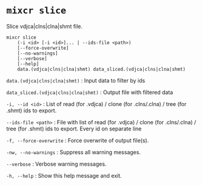 # `mixcr slice`

Slice vdjca|clns|clna|shmt file.

```
mixcr slice 
    (-i <id> [-i <id>]... | --ids-file <path>) 
    [--force-overwrite] 
    [--no-warnings] 
    [--verbose] 
    [--help] 
    data.(vdjca|clns|clna|shmt) data_sliced.(vdjca|clns|clna|shmt)
```

`data.(vdjca|clns|clna|shmt)`
: Input data to filter by ids

`data_sliced.(vdjca|clns|clna|shmt)`
: Output file with filtered data

`-i, --id <id>`
: List of read (for .vdjca) / clone (for .clns/.clna) / tree (for .shmt) ids to export.

`--ids-file <path>`
: File with list of read (for .vdjca) / clone (for .clns/.clna) / tree (for .shmt) ids to export. Every id on separate line

`-f, --force-overwrite`
: Force overwrite of output file(s).

`-nw, --no-warnings`
: Suppress all warning messages.

`--verbose`
: Verbose warning messages.

`-h, --help`
: Show this help message and exit.
